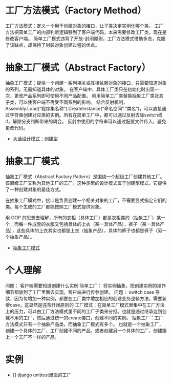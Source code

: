 # 工厂方法模式（Factory Method）
工厂方法模式：定义一个用于创建对象的接口，让子类决定实例化哪个类。
工厂方法把简单工厂的内部判断逻辑移到了客户端代码，本来需要修改工厂类，现在是修改客户端。
简单工厂模式违背了开放-封闭原则，工厂方法模式借助多态，克服了该缺点，却保持了封装对象创建过程的优点。

# 抽象工厂模式（Abstract Factory）
抽象工厂模式：提供一个创建一系列相关或互相依赖对象的接口，只需要知道对象的系列，无需知道具体的对象。
在客户端中，具体工厂类只在初始化时出现一次，更改产品系列即可使用不同产品配置。
利用简单工厂类替换抽象工厂类及其子类，可以使客户端不再受不同系列的影响。
结合反射机制，Assembly.Load(“程序集名称”).CreateInstance(“命名空间”.“类名”)，可以直接通过字符串创建对应类的实例。所有在简单工厂中，都可以通过反射去除switch或if，解除分支判断带来的耦合。
反射中使用的字符串可以通过配置文件传入，避免更改代码。

- [大话设计模式：创建型](http://jennica.space/2016/12/28/design-patterns-creational/)

# 抽象工厂模式
抽象工厂模式（Abstract Factory Pattern）是围绕一个超级工厂创建其他工厂。该超级工厂又称为其他工厂的工厂。这种类型的设计模式属于创建型模式，它提供了一种创建对象的最佳方式。

在抽象工厂模式中，接口是负责创建一个相关对象的工厂，不需要显式指定它们的类。每个生成的工厂都能按照工厂模式提供对象。

用 OOP 的思想去理解，所有的衣柜（具体工厂）都是衣柜类的（抽象工厂）某一个，而每一件成套的衣服又包括具体的上衣（某一具体产品），裤子（某一具体产品），这些具体的上衣其实也都是上衣（抽象产品），具体的裤子也都是裤子（另一个抽象产品）。

- [抽象工厂模式](https://www.runoob.com/design-pattern/abstract-factory-pattern.html)

# 个人理解

问题： 客户端需要知道创建什么实例
简单工厂： 将实例抽象，把创建实例的操作细节都放到了工厂里面去实现。客户端进行传参创建。
问题： switch case 导致，因为每增加一种实例，都要在工厂类中增加相应的创建业务逻辑方法，需要新增case，这显然是违背开闭原则的
工厂模式：在简单工厂模式里集中在工厂方法上的压力，可以由工厂方法模式里不同的工厂子类来分担。也就是通过继承达到创建不用的工厂，然后通过统一的create接口，创建不同的实例。
抽象工厂：工厂方法模式只有一个抽象产品类，而抽象工厂模式有多个。 也就是一个抽象工厂，创建一个具体的工厂，工厂创建不同的产品。或者创建另一个具体的工厂，创建跟上一个工厂不一样的产品。


# 实例
- [] django unittest里面的工厂
